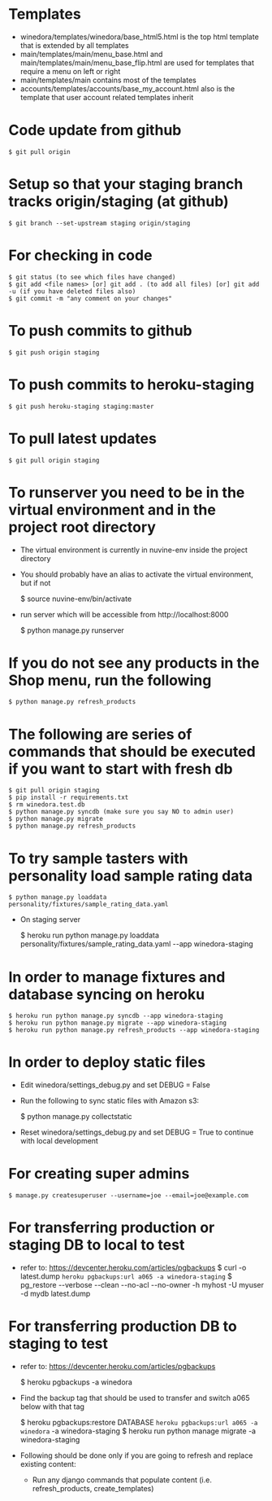# Templates
  * winedora/templates/winedora/base_html5.html is the top html template that is extended by all templates
  * main/templates/main/menu_base.html and main/templates/main/menu_base_flip.html are used for templates that require a menu on left or right
  * main/templates/main contains most of the templates
  * accounts/templates/accounts/base_my_account.html also is the template that user account related templates inherit

# Code update from github

    $ git pull origin
  
# Setup so that your staging branch tracks origin/staging (at github)

    $ git branch --set-upstream staging origin/staging

# For checking in code

    $ git status (to see which files have changed)
    $ git add <file names> [or] git add . (to add all files) [or] git add -u (if you have deleted files also)
    $ git commit -m "any comment on your changes"
  
# To push commits to github

    $ git push origin staging

# To push commits to heroku-staging

    $ git push heroku-staging staging:master

# To pull latest updates

    $ git pull origin staging

# To runserver you need to be in the virtual environment and in the project root directory
  * The virtual environment is currently in nuvine-env inside the project directory
  * You should probably have an alias to activate the virtual environment, but if not

    $ source nuvine-env/bin/activate

  * run server which will be accessible from http://localhost:8000

    $ python manage.py runserver

# If you do not see any products in the Shop menu, run the following

    $ python manage.py refresh_products

# The following are series of commands that should be executed if you want to start with fresh db 

    $ git pull origin staging
    $ pip install -r requirements.txt
    $ rm winedora.test.db
    $ python manage.py syncdb (make sure you say NO to admin user) 
    $ python manage.py migrate
    $ python manage.py refresh_products

# To try sample tasters with personality load sample rating data

    $ python manage.py loaddata personality/fixtures/sample_rating_data.yaml 

  * On staging server

    $ heroku run python manage.py loaddata personality/fixtures/sample_rating_data.yaml --app winedora-staging

# In order to manage fixtures and database syncing on heroku

    $ heroku run python manage.py syncdb --app winedora-staging
    $ heroku run python manage.py migrate --app winedora-staging
    $ heroku run python manage.py refresh_products --app winedora-staging

# In order to deploy static files

  * Edit winedora/settings_debug.py and set DEBUG = False
  * Run the following to sync static files with Amazon s3:
    
    $ python manage.py collectstatic

  * Reset winedora/settings_debug.py and set DEBUG = True to continue with local development

# For creating super admins

    $ manage.py createsuperuser --username=joe --email=joe@example.com

# For transferring production or staging DB to local to test
  - refer to: https://devcenter.heroku.com/articles/pgbackups
    $ curl -o latest.dump `heroku pgbackups:url a065 -a winedora-staging`
    $ pg_restore --verbose --clean --no-acl --no-owner -h myhost -U myuser -d mydb latest.dump

# For transferring production DB to staging to test
  - refer to: https://devcenter.heroku.com/articles/pgbackups

    $ heroku pgbackups -a winedora
    
  * Find the backup tag that should be used to transfer and switch a065 below with that tag

    $ heroku pgbackups:restore DATABASE `heroku pgbackups:url a065 -a winedora` -a winedora-staging
    $ heroku run python manage migrate -a winedora-staging

  * Following should be done only if you are going to refresh and replace existing content:
    * Run any django commands that populate content (i.e. refresh_products, create_templates)
